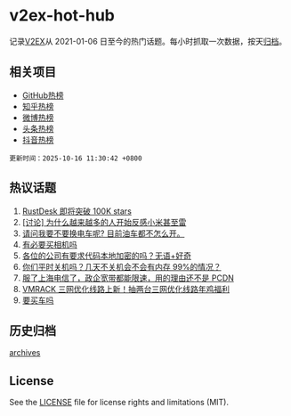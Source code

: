 # v2ex-hot-hub

 记录[V2EX](https://www.v2ex.com/)从 2021-01-06 日至今的热门话题。每小时抓取一次数据，按天[归档](archives)。
 
 ## 相关项目

- [GitHub热榜](https://github.com/lonnyzhang423/github-hot-hub)
- [知乎热榜](https://github.com/lonnyzhang423/zhihu-hot-hub)
- [微博热榜](https://github.com/lonnyzhang423/weibo-hot-hub)
- [头条热榜](https://github.com/lonnyzhang423/toutiao-hot-hub)
- [抖音热榜](https://github.com/lonnyzhang423/douyin-hot-hub)


 `更新时间：2025-10-16 11:30:42 +0800`

## 热议话题

1. [RustDesk 即将突破 100K stars](https://www.v2ex.com/t/1165782)
1. [[讨论] 为什么越来越多的人开始反感小米甚至雷](https://www.v2ex.com/t/1165864)
1. [请问我要不要换电车呢? 目前油车都不怎么开。](https://www.v2ex.com/t/1165355)
1. [有必要买相机吗](https://www.v2ex.com/t/1165366)
1. [各位的公司有要求代码本地加密的吗？无语+好奇](https://www.v2ex.com/t/1165364)
1. [你们平时关机吗？几天不关机会不会有内存 99%的情况？](https://www.v2ex.com/t/1165368)
1. [服了上海电信了，政企宽带都能限速，用的理由还不是 PCDN](https://www.v2ex.com/t/1165717)
1. [VMRACK 三网优化线路上新！抽两台三网优化线路年鸡福利](https://www.v2ex.com/t/1165659)
1. [要买车吗](https://www.v2ex.com/t/1165675)

## 历史归档

[archives](archives)

## License

See the [LICENSE](LICENSE) file for license rights and limitations (MIT).
